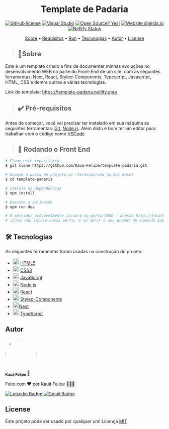 <h1 align="center">Template de Padaria</h1>

<div align="center">

[![GitHub license](https://img.shields.io/github/license/Naereen/StrapDown.js.svg)](https://github.com/Naereen/StrapDown.js/blob/master/LICENSE)
[![Visual Studio](https://badgen.net/badge/icon/visualstudio?icon=visualstudio&label)](https://code.visualstudio.com/)
[![Open Source? Yes!](https://badgen.net/badge/Open%20Source%20%3F/Yes%21/blue?icon=github)](https://github.com/Kaua-Felipe/template-padaria)
[![Website shields.io](https://img.shields.io/website-up-down-green-red/http/shields.io.svg)](https://template-padaria.netlify.app/)
[![Netlify Status](https://api.netlify.com/api/v1/badges/b6352839-664d-4b72-a83f-46a8b6ee3be6/deploy-status)](https://www.netlify.com/)

</div>

<p align="center">
  <a href="#sobre">Sobre</a> • 
  <a href="#pre-requisitos">Requisitos</a> • 
  <a href="#run">Run</a> • 
  <a href="#tecnologias">Tecnologias</a> • 
  <a href="#autor">Autor</a> • 
  <a href="#license">License</a>
</p>

> <h2 id="sobre">📑Sobre</h2>

Este é um template criado a fins de documentar minhas evoluções no desenvolvimento WEB na parte do Front-End de um site, com as seguintes ferramentas: Next, React, Styled-Components, Typescript, Javascript, HTML, CSS e dentre outras e várias tecnologias.

Link do template: https://template-padaria.netlify.app/

> <h2 id="pre-requisitos">✔️ Pré-requisitos</h2>

Antes de começar, você vai precisar ter instalado em sua máquina as seguintes ferramentas:
[Git](https://git-scm.com), [Node.js](https://nodejs.org/en/). 
Além disto é bom ter um editor para trabalhar com o código como [VSCode](https://code.visualstudio.com/)

> <h2 id="run">🎲 Rodando o Front End</h2>

```bash
# Clone este repositório
$ git clone https://github.com/Kaua-Felipe/template-padaria.git

# Acesse a pasta do projeto no (terminal/cmd ou Git Bash)
$ cd template-padaria

# Instale as dependências
$ npm install

# Execute a aplicação
$ npm run dev

# O servidor provavelmente inciará na porta:3000 - acesse http://localhost:3000/
# ⚠️Caso não inicie nessa porta, é só abrir o seu prompt de comando que usou para rodar a aplicação que estará indicando a porta em que foi aberta!
```

<h2 id="tecnologias"> 🛠 Tecnologias </h2>

As seguintes ferramentas foram usadas na construção do projeto:

- <img style="width: 20px" src="https://cdn-icons-png.flaticon.com/512/174/174854.png" /> [HTML5](https://www.w3schools.com/html/)
- <img style="width: 20px" src="https://cdn-icons-png.flaticon.com/512/732/732190.png" /> [CSS3](https://www.w3schools.com/Css/)
- <img style="width: 20px" src="https://cdn-icons-png.flaticon.com/512/5968/5968292.png" /> [JavaScript](https://www.javascript.com/)
- <img style="width: '20px'; height: 20px" src="https://cdn-icons-png.flaticon.com/512/919/919825.png" /> [Node.js](https://nodejs.org/en/)
- <img style="width: '20px'; height: 20px" src="https://cdn-icons-png.flaticon.com/512/1126/1126012.png" /> [React](https://pt-br.reactjs.org/)
- <img style="width: 20px" src="https://styled-components.com/icon.png" /> [Styled-Components](https://styled-components.com/)
- <img style="width: '20px'; height: 20px" src="https://nextjs.org/static/favicon/favicon.ico" />[Next](https://nextjs.org/)
- <img style="width: 20px" src="https://cdn-icons-png.flaticon.com/512/5968/5968381.png" /> [TypeScript](https://www.typescriptlang.org/)

## Autor

<a href="https://github.com/Kaua-Felipe">
 <img style="border-radius: 50%;" src="https://avatars.githubusercontent.com/u/77859729?v=4" width="100px;" alt=""/>
 <br />
 <sub>
   <b>Kauã Felipe</b>
 </sub>
</a> 
<a href="https://github.com/Kaua-Felipe" title="User Kauã Github">🚀</a>


Feito com ❤️ por Kauã Felipe 🚀🚀🚀

[![Linkedin Badge](https://img.shields.io/badge/-Kaua-Felipe?style=flat-square&logo=Linkedin&logoColor=white&link=https://www.linkedin.com/in/kau%C3%A3-f-a349571b9/)](https://www.linkedin.com/in/kau%C3%A3-f-a349571b9/) 
[![Gmail Badge](https://img.shields.io/badge/-kauafelipeoficial191@gmail.com-c14438?style=flat-square&logo=Gmail&logoColor=white&link=mailto:kauafelipeoficial191@gmail.com)](mailto:kauafelipeoficial191@gmail.com)

## License
Este projeto pode ser usado por qualquer um! Licença <a href="https://github.com/Naereen/StrapDown.js/blob/master/LICENSE">MIT</a>
